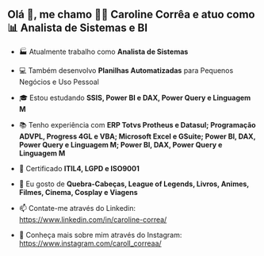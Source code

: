 ## Olá 👋, me chamo 👨‍💻 Caroline Corrêa e atuo como 📊 Analista de Sistemas e BI 


- 🏭 Atualmente trabalho como **Analista de Sistemas**

- 💻 Também desenvolvo **Planilhas Automatizadas** para Pequenos Negócios e Uso Pessoal

- 🎓 Estou estudando **SSIS, Power BI e DAX, Power Query e Linguagem M**

- 📚 Tenho experiência com **ERP Totvs Protheus e Datasul; Programação ADVPL, Progress 4GL e VBA; Microsoft Excel e GSuite; Power BI, DAX, Power Query e Linguagem M; Power BI, DAX, Power Query e Linguagem M**

- 📜 Certificado **ITIL4, LGPD e ISO9001**

- 🧩 Eu gosto de **Quebra-Cabeças, League of Legends, Livros, Animes, Filmes, Cinema, Cosplay e Viagens**

- 📫 Contate-me através do Linkedin: https://www.linkedin.com/in/caroline-correa/

- 📸 Conheça mais sobre mim através do Instagram: https://www.instagram.com/caroll_correaa/
